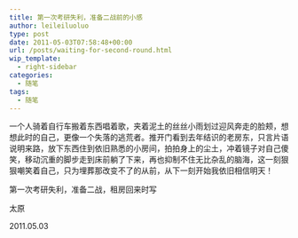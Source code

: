 ```yaml
---
title: 第一次考研失利，准备二战前的小感
author: leileiluoluo
type: post
date: 2011-05-03T07:58:48+00:00
url: /posts/waiting-for-second-round.html
wip_template:
  - right-sidebar
categories:
  - 随笔
tags:
  - 随笔
---
```


一个人骑着自行车搬着东西唱着歌，夹着泥土的丝丝小雨划过迎风奔走的脸颊，想想此时的自己，更像一个失落的逃荒者。推开门看到去年结识的老房东，只言片语说明来路，放下东西住到依旧熟悉的小房间，拍拍身上的尘土，冲着镜子对自己傻笑，移动沉重的脚步走到床前躺了下来，再也抑制不住无比杂乱的脑海，这一刻狠狠嘲笑着自己，只为埋葬那改变不了的从前，从下一刻开始我依旧相信明天！

第一次考研失利，准备二战，租房回来时写

太原

2011.05.03
